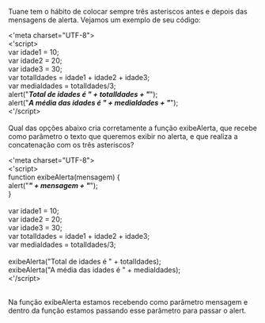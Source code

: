 Tuane tem o hábito de colocar sempre três asteriscos antes e depois das mensagens de alerta. Vejamos um exemplo de seu código:

<'meta charset="UTF-8"><br>
<'script><br>
    var idade1 = 10;<br>
    var idade2 = 20;<br>
    var idade3 = 30;<br>
    var totalIdades = idade1 + idade2 + idade3;<br>
    var mediaIdades = totalIdades/3;<br>
    alert("***Total de idades é " + totalIdades + "***");<br>
    alert("***A média das idades é " +  mediaIdades + "***");<br>
<'/script><br><br>
Qual das opções abaixo cria corretamente a função exibeAlerta, que recebe como parâmetro o texto que queremos exibir no alerta, e que realiza a concatenação com os três asteriscos?

<'meta charset="UTF-8"><br>
<'script><br>
    function exibeAlerta(mensagem) {<br>
        alert("***" + mensagem + "***");<br>
    }<br>
<br>
    var idade1 = 10;
   <br>
    var idade2 = 20;<br>
    var idade3 = 30;<br>
    var totalIdades = idade1 + idade2 + idade3;<br>
    var mediaIdades = totalIdades/3;<br>
<br>
    exibeAlerta("Total de idades é " + totalIdades);<br>
    exibeAlerta("A média das idades é " +  mediaIdades);<br>
<'/script><br><br>

Na função exibeAlerta estamos recebendo como parâmetro mensagem e dentro da função estamos passando esse parâmetro para passar o alert.